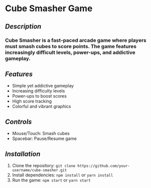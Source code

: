 # Cube Smasher Game

## *Description*

### Cube Smasher is a fast-paced arcade game where players must smash cubes to score points. The game features increasingly difficult levels, power-ups, and addictive gameplay.

## *Features*

- Simple yet addictive gameplay
- Increasing difficulty levels
- Power-ups to boost scores
- High score tracking
- Colorful and vibrant graphics

## *Controls*

- Mouse/Touch: Smash cubes
- Spacebar: Pause/Resume game

## *Installation*

1. Clone the repository: `git clone https://github.com/your-username/cube-smasher.git`
2. Install dependencies: `npm install` or `yarn install`
3. Run the game: `npm start` or `yarn start`
